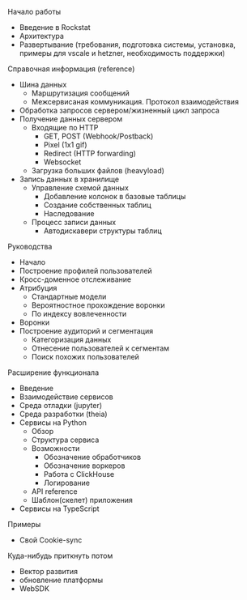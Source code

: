Начало работы

  - Введение в Rockstat
  - Архитектура
  - Развертывание (требования, подготовка системы, установка, примеры для vscale и hetzner, необходимость поддержки)
  
Справочная информация (reference)

  - Шина данных
    - Маршрутизация сообщений
    - Межсервисаная коммуникация. Протокол взаимодействия
  - Обработка запросов сервером/жизненный цикл запроса
  - Получение данных сервером
    - Входящие по HTTP
      - GET, POST (Webhook/Postback)
      - Pixel (1x1 gif)
      - Redirect (HTTP forwarding)
      - Websocket
    - Загрузка больших файлов (heavyload)
  - Запись данных в хранилище
    - Управление схемой данных
      - Добавление колонок в базовые таблицы
      - Создание собственных таблиц
      - Наследование
    - Процесс записи данных
      - Автодискавери структуры таблиц


Руководства

  - Начало
  - Построение профилей пользователей
  - Кросс-доменное отслеживание
  - Атрибуция
    - Стандартные модели
    - Вероятностное прохождение воронки
    - По индексу вовлеченности
  - Воронки
  - Построение аудиторий и сегментация
    - Категоризация данных
    - Отнесение пользователей к сегментам
    - Поиск похожих пользователей

Расширение функционала

  - Введение
  - Взаимодействие сервисов
  - Среда отладки (jupyter)
  - Среда разработки (theia)
  - Cервисы на Python
    - Обзор
    - Структура сервиса
    - Возможности
      - Обозначение обработчиков
      - Обозначение воркеров
      - Работа с ClickHouse
      - Логирование
    - API reference
    - Шаблон(скелет) приложения
  - Cервисы на TypeScript

Примеры

  - Свой Cookie-sync


Куда-нибудь приткнуть потом

  - Вектор развития
  - обновление платформы
  - WebSDK
